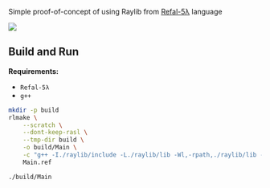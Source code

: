 Simple proof-of-concept of using Raylib from [Refal-5λ](https://github.com/bmstu-iu9/refal-5-lambda) language

![](./demo.gif)

## Build and Run

**Requirements:**
- `Refal-5λ`
- `g++`

```bash
mkdir -p build
rlmake \
    --scratch \
    --dont-keep-rasl \
    --tmp-dir build \
    -o build/Main \
    -c "g++ -I./raylib/include -L./raylib/lib -Wl,-rpath,./raylib/lib -l raylib -lGL -lm -lpthread -ldl -lrt -lX11 -o" \
    Main.ref

./build/Main
```
